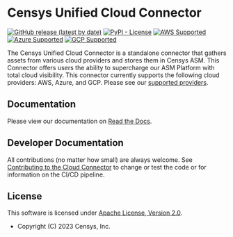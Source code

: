 # Censys Unified Cloud Connector

[![GitHub release (latest by date)](https://img.shields.io/github/v/release/censys/censys-cloud-connector)][github]
[![PyPI - License](https://img.shields.io/pypi/l/censys-cloud-connectors)][license]
[![AWS Supported](https://img.shields.io/badge/-Supported-orange?logo=amazonaws)][aws]
[![Azure Supported](https://img.shields.io/badge/-Supported-green?logo=microsoftazure)][azure]
[![GCP Supported](https://img.shields.io/badge/-Supported-blue?logo=googlecloud&logoColor=white)][gcp]

The Censys Unified Cloud Connector is a standalone connector that gathers
assets from various cloud providers and stores them in Censys ASM. This
Connector offers users the ability to supercharge our ASM Platform with total
cloud visibility. This connector currently supports the following cloud
providers: AWS, Azure, and GCP. Please see our
[supported providers][supported-providers].

## Documentation

Please view our documentation on [Read the Docs][censys-cloud-connector-docs].

## Developer Documentation

All contributions (no matter how small) are always welcome. See
[Contributing to the Cloud Connector][contributing] to change or
test the code or for information on the CI/CD pipeline.

## License

This software is licensed under [Apache License, Version 2.0][license].

- Copyright (C) 2023 Censys, Inc.

<!-- References -->

[aws]: https://censys-cloud-connector.readthedocs.io/en/stable/providers.html#amazon-web-services
[azure]: https://censys-cloud-connector.readthedocs.io/en/stable/providers.html#azure-cloud
[censys-cloud-connector-docs]: https://censys-cloud-connector.readthedocs.io/en/stable/
[contributing]: https://github.com/censys/censys-cloud-connector/tree/main/CONTRIBUTING.md
[gcp]: https://censys-cloud-connector.readthedocs.io/en/stable/providers.html#google-cloud-platform
[github]: https://github.com/censys/censys-cloud-connector
[license]: http://www.apache.org/licenses/LICENSE-2.0
[supported-providers]: https://censys-cloud-connector.readthedocs.io/en/stable/providers.html
